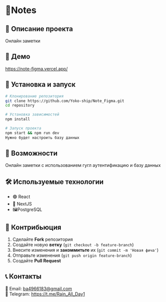 # 🌟Notes

&#x20; &#x20;

## 🚀 Описание проекта

Онлайн заметки 

## 🎥 Демо

https://note-figma.vercel.app/


## 🔧 Установка и запуск

```bash
# Клонирование репозитория
git clone https://github.com/Yoko-ship/Note_Figma.git
cd repository

# Установка зависимостей
npm install

# Запуск проекта
npm start && npm run dev
Нужно будет настроить базу данных
```

## 📌 Возможности

Онлайн заметки с использованием гугл аутентификацию и базу данных

## 🛠 Используемые технологии

- 🟢 React
- 🎨 NextJS
- 🖼️PostgreSQL

## 🤝 Контрибьюция

1. Сделайте **Fork** репозитория
2. Создайте новую **ветку** (`git checkout -b feature-branch`)
3. Внесите изменения и **закоммитьте** их (`git commit -m 'Новая фича'`)
4. Отправьте изменения (`git push origin feature-branch`)
5. Создайте **Pull Request**

## 📞 Контакты

📧 Email: ba4966183@gmail.com\
💼 Telegram: https://t.me/Rain_All_Day1
